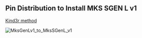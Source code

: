 ## Pin Distribution to Install MKS SGEN L v1 ##

[Kind3r method](https://artillery.n3t.ro/2020/05/14/MKS-SGEN-L-32bit-board.html) 

![MksGenLv1_to_MksSGenL_v1](https://user-images.githubusercontent.com/8088427/140608506-9bbf00e2-f2c6-4c44-afa2-1d70d6568433.png)
